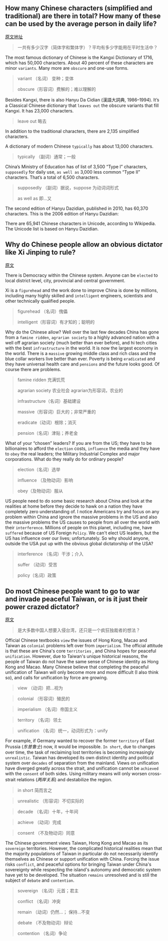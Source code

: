 ## How many Chinese characters (simplified and traditional) are there in total? How many of these can be used by the average person in daily life?

[原文地址](https://www.quora.com/How-many-Chinese-characters-simplified-and-traditional-are-there-in-total-How-many-of-these-can-be-used-by-the-average-person-in-daily-life)

>  一共有多少汉字（简体字和繁体字）？平均有多少字能用在平时生活中？

The most famous dictionary of Chinese is the Kangxi Dictionary of 1716, which has 50,000 characters. About 40 percent of these characters are minor `variants`. Many more are `obscure` and one-use forms.

> variant （名词） 变种；变体
> 
> obscure（形容词）费解的；难以理解的

Besides Kangxi, there is also Hanyu Da Cidian (漢語大詞典, 1986–1994). It’s a Classical Chinese dictionary that `leaves out` the obscure variants that fill Kangxi. It has 23,000 characters.

> leave out 略去

In addition to the traditional characters, there are 2,135 simplified characters.

A dictionary of modern Chinese `typically` has about 13,000 characters.

> typically （副词）通常；一般

China’s Ministry of Education has of list of 3,500 “Type I” characters, `supposedly` for daily use, `as well as` 3,000 less common “Type II” characters. That’s a total of 6,500 characters.

> supposedly （副词）据说，suppose 为动词词形式
>
> as well as 即...又

The second edition of Hanyu Dazidian, published in 2010, has 60,370 characters. This is the 2006 edition of Hanyu Dazidian:


There are 65,941 Chinese characters in Unicode, according to Wikipedia. The Unicode list is based on Hanyu Dazidian.

## Why do Chinese people allow an obvious dictator like Xi Jinping to rule?

[原文](https://www.quora.com/Why-do-Chinese-people-allow-an-obvious-dictator-like-Xi-Jinping-to-rule)

There is Democracy within the Chinese system. Anyone can be `elected` to local district level, city, provincial and central government.

Xi is a `figurehead` and the work done to improve China is done by millions, including many highly skilled and `intelligent` engineers, scientists and other technically qualified people.

> figurehead （名词）傀儡
> 
> intelligent（形容词）有才知的；聪明的

Why do the Chinese allow? Well over the last few decades China has gone from a `famine ridden`, `agrarian society` to a highly advanced nation with a well off agrarian society (much better than ever before), and hi tech cities with the best `infrastructure` in the world. It is now the largest economy in the world. There is a `massive` growing middle class and rich class and the blue collar workers live better than ever. Poverty is being `eradicated` and they have universal health care and `pensions` and the future looks good. Of course there are problems.

> famine ridden 充满饥荒
> 
> agrarian society 农业社会 agrarian为形容词，农业的
> 
> infrastructure（名词）基础建设
> 
>massive（形容词）巨大的；非常严重的
> 
> eradicate（动词）根除；消灭
> 
> pension（名词）津贴；养老金

What of your “chosen” leaders? If you are from the US; they have to be billionaires to afford the `election` costs, `influence` the media and they have to `obey` the real leaders; the Military Industrial Complex and major corporations. What do they really do for ordinary people?

>election（名词）选举
>
>influence （及物动词）影响
>
>obey（及物动词）服从

US people need to do some basic research about China and look at the realities at home before they decide to hawk on a nation they have completely zero understanding of. I notice Americans try and focus on any problem within China and ignore the massive problems in the US and also the massive problems the US causes to people from all over the world with their `interference`. Millions of people on this planet, including me, have `suffered` because of US Foreign `Policy`. We can't elect US leaders, but the US has influence over our lives; unfortunately. So why should anyone, outside the USA put up with the obvious global dictatorship of the USA?

> interference （名词）干涉；介入
> 
> suffer （动词）受苦
> 
> policy（名词）政策

## Do most Chinese people want to go to war and invade peaceful Taiwan, or is it just their power crazed dictator?

[原文](https://www.quora.com/Do-most-Chinese-people-want-to-go-to-war-and-invade-peaceful-Taiwan-or-is-it-just-their-power-crazed-dictator)

> 是大多数中国人想要入侵台湾，还只是一个疯狂独裁者的想法？

Official Chinese textbooks `view` the issues of Hong Kong, Macao and Taiwan as `colonial` problems left over from `imperialism`. The official attitude is that these are China's core `territories` , and China hopes for peaceful `unification`. However, due to Taiwan's unique historical reasons, the people of Taiwan do not have the same sense of Chinese identity as Hong Kong and Macao. Many Chinese believe that completing the peaceful unification of Taiwan will only become more and more difficult (I also think so), and calls for unification by force are growing.

> view （动词）把...视为

> colonial （形容词）殖民的

> imperialism （名词）帝国主义

> territory （名词）领土

> unification （名词）统一，动词形式为：unify

For example, if Germany wanted to recover the former `territory` of East Prussia (*东普鲁士*) now, it would be impossible. `In short`, due to changes over time, the task of reclaiming lost territories is becoming increasingly `unrealistic`. Taiwan has developed its own distinct identity and political system over `decades` of separation from the mainland. Views on unification have diverged greatly across the strait, and unification cannot be `achieved` with the `consent` of both sides. Using military means will only worsen cross-strait relations (*两岸关系*) and destabilize the region.

> in short 简而言之


> unrealistic （形容词）不切实际的


> decade （名词）十年，十年间


> achieve （动词）完成


> consent （不及物动词）同意

The Chinese government views Taiwan, Hong Kong and Macao as its `sovereign` territories. However, the complicated historical realities mean that the majority populations of Taiwan in particular do not necessarily identify themselves as Chinese or support unification with China. Forcing the issue risks `conflict`, and peaceful options for bringing Taiwan under China's sovereignty while respecting the island's autonomy and democratic system have yet to be developed. The situation `remains` unresolved and is still the subject of `debate` and `contention`.

> sovereign （名词）元首；君主
> 
> conflict （名词）冲突
> 
> remain （动词）仍然...； 保持...不变
> 
> debate （不及物动词）辩论
> 
> contention （名词）争论